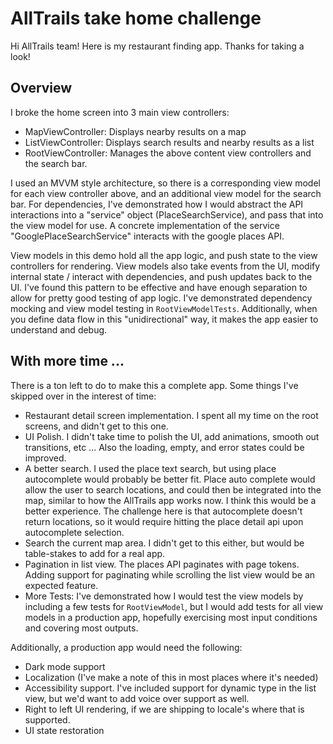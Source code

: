 #  AllTrails take home challenge

Hi AllTrails team! Here is my restaurant finding app. Thanks for taking a look!

## Overview

I broke the home screen into 3 main view controllers:

- MapViewController: Displays nearby results on a map
- ListViewController: Displays search results and nearby results as a list
- RootViewController: Manages the above content view controllers and the search bar.

I used an MVVM style architecture, so there is a corresponding view model for each view controller above, and an additional view model for the search bar.
For dependencies, I've demonstrated how I would abstract the API interactions into a "service" object (PlaceSearchService), and pass that into the view model for use. A concrete implementation of the service "GooglePlaceSearchService" interacts with the google places API.

View models in this demo hold all the app logic, and push state to the view controllers for rendering. View models also take events from the UI, modify internal state / interact with dependencies, and push updates back to the UI. I've found this pattern to be effective and have enough separation to allow for pretty good testing of app logic. I've demonstrated dependency mocking and view model testing in `RootViewModelTests`. Additionally, when you define data flow in this "unidirectional" way, it makes the app easier to understand and debug.

## With more time ...

There is a ton left to do to make this a complete app. Some things I've skipped over in the interest of time:

- Restaurant detail screen implementation. I spent all my time on the root screens, and didn't get to this one.
- UI Polish. I didn't take time to polish the UI, add animations, smooth out transitions, etc ... Also the loading, empty, and error states could be improved.
- A better search. I used the place text search, but using place autocomplete would probably be better fit. Place auto complete would allow the user to search locations, and could then be integrated into the map, similar to how the AllTrails app works now. I think this would be a better experience. The challenge here is that autocomplete doesn't return locations, so it would require hitting the place detail api upon autocomplete selection.
- Search the current map area. I didn't get to this either, but would be table-stakes to add for a real app.
- Pagination in list view. The places API paginates with page tokens. Adding support for paginating while scrolling the list view would be an expected feature.
- More Tests: I've demonstrated how I would test the view models by including a few tests for `RootViewModel`, but I would add tests for all view models in a production app, hopefully exercising most input conditions and covering most outputs.

Additionally, a production app would need the following:
- Dark mode support
- Localization (I've make a note of this in most places where it's needed)
- Accessibility support. I've included support for dynamic type in the list view, but we'd want to add voice over support as well.
- Right to left UI rendering, if we are shipping to locale's where that is supported.
- UI state restoration





